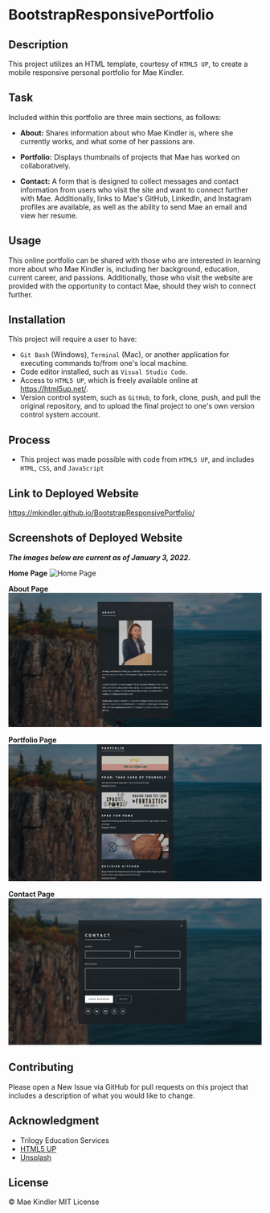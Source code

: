 # BootstrapResponsivePortfolio

## Description

This project utilizes an HTML template, courtesy of `HTML5 UP`, to create a mobile responsive personal portfolio for Mae Kindler.

## Task

Included within this portfolio are three main sections, as follows:

- <b>About:</b> Shares information about who Mae Kindler is, where she currently works, and what some of her passions are.

- <b>Portfolio:</b> Displays thumbnails of projects that Mae has worked on collaboratively.

- <b>Contact:</b> A form that is designed to collect messages and contact information from users who visit the site and want to connect further with Mae. Additionally, links to Mae's GitHub, LinkedIn, and Instagram profiles are available, as well as the ability to send Mae an email and view her resume.

## Usage

This online portfolio can be shared with those who are interested in learning more about who Mae Kindler is, including her background, education, current career, and passions. Additionally, those who visit the website are provided with the opportunity to contact Mae, should they wish to connect further.

## Installation

This project will require a user to have:

- `Git Bash` (Windows), `Terminal` (Mac), or another application for executing commands to/from one's local machine.
- Code editor installed, such as `Visual Studio Code`.
- Access to `HTML5 UP`, which is freely available online at https://html5up.net/.
- Version control system, such as `GitHub`, to fork, clone, push, and pull the original repository, and to upload the final project to one's own version control system account.

## Process

- This project was made possible with code from `HTML5 UP`, and includes `HTML`, `CSS`, and `JavaScript`

## Link to Deployed Website

https://mkindler.github.io/BootstrapResponsivePortfolio/

## Screenshots of Deployed Website

<b><i>The images below are current as of January 3, 2022.</i></b>

**Home Page**
![Home Page](images/home.png)

**About Page**
![About Me Page](images/about.png)

**Portfolio Page**
![Portfolio Page](images/portfolio.png)

**Contact Page**
![Contact Page](images/contact.png)

## Contributing

Please open a New Issue via GitHub for pull requests on this project that includes a description of what you would like to change.

## Acknowledgment

- Trilogy Education Services
- [HTML5 UP](https://html5up.net/)
- [Unsplash](https://unsplash.com/)

## License

&#169; Mae Kindler
MIT License
